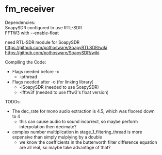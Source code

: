 # fm_receiver

Dependencies:<br />
SoapySDR configured to use RTL-SDR <br />
FFTW3 with --enable-float

need RTL-SDR module for SoapySDR <br />
https://github.com/pothosware/SoapyRTLSDR/wiki  <br />
https://github.com/pothosware/SoapySDR/wiki <br />


Compiling the Code: <br />
* Flags needed before -o <br />
  * -pthread
* Flags needed after -o (for linking library)
  * -lSoapySDR  (needed to use SoapySDR)
  * -lfftw3f  (needed to use fftw3's float version)

TODOs: <br />
* The dec_rate for mono audio extraction is 4.5, which was floored down to 4
  * this can cause audio to sound incorrect, so maybe perform interpolation then decimate?
* complex number multiplication in stage_1_filtering_thread is more expensive than simply mulplying by a double
  * we know the coefficients in the butterworth filter difference equation are all real, so maybe take advantage of that?
